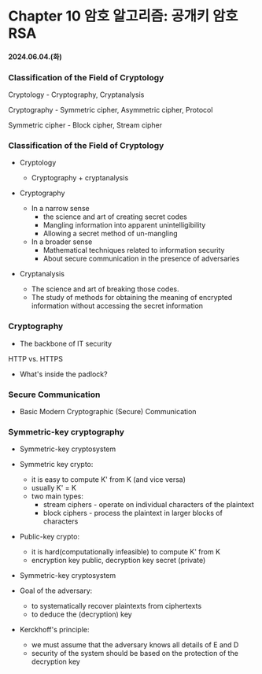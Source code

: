 # Chapter 10 암호 알고리즘: 공개키 암호 RSA

#### 2024.06.04.(화)

### Classification of the Field of Cryptology

Cryptology - Cryptography, Cryptanalysis

Cryptography - Symmetric cipher, Asymmetric cipher, Protocol

Symmetric cipher - Block cipher, Stream cipher

### Classification of the Field of Cryptology

- Cryptology

  - Cryptography + cryptanalysis

- Cryptography

  - In a narrow sense
    - the science and art of creating secret codes
    - Mangling information into apparent unintelligibility
    - Allowing a secret method of un-mangling
  - In a broader sense
    - Mathematical techniques related to information security
    - About secure communication in the presence of adversaries

- Cryptanalysis
  - The science and art of breaking those codes.
  - The study of methods for obtaining the meaning of encrypted information without accessing the secret information

### Cryptography

- The backbone of IT security

HTTP vs. HTTPS

- What's inside the padlock?

### Secure Communication

- Basic Modern Cryptographic (Secure) Communication

### Symmetric-key cryptography

- Symmetric-key cryptosystem

- Symmetric key crypto:

  - it is easy to compute K' from K (and vice versa)
  - usually K' = K
  - two main types:
    - stream ciphers - operate on individual characters of the plaintext
    - block ciphers - process the plaintext in larger blocks of characters

- Public-key crypto:

  - it is hard(computationally infeasible) to compute K' from K
  - encryption key public, decryption key secret (private)

- Symmetric-key cryptosystem

- Goal of the adversary:

  - to systematically recover plaintexts from ciphertexts
  - to deduce the (decryption) key

- Kerckhoff's principle:
  - we must assume that the adversary knows all details of E and D
  - security of the system should be based on the protection of the decryption key
